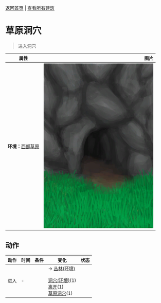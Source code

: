 [返回首页](index.md)   |  [查看所有建筑](building.md)
# 草原洞穴  
> 进入洞穴  
  
  属性  |   图片   
 ----  |  ----:   
 **环境：**[西部草原](GrasslandsW.md)  |  ![](Sprite/GrasslandsCaveEntrance.png)   
  
## 动作  
动作  |  时间  |  条件  |  变化  |  状态  
----  |  ----  |  ----  |  ----  |  ----  
进入  |  -  |    |  → [丛林(环境)](Env_Jungle.md)<br><br>[洞穴(环境)](Env_CaveGrasslands.md)(1)<br>[离开](CaveGrasslandsExit.md)(1)<br>[草原洞穴](CaveGrasslands.md)(1)  |    
